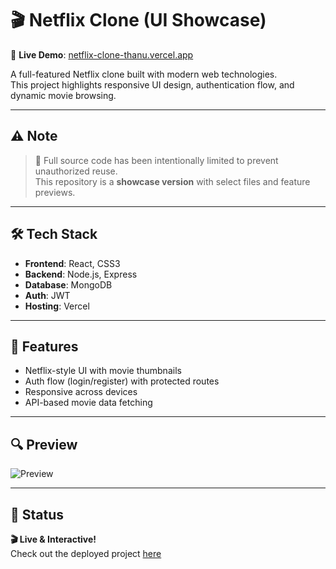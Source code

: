 # 🎬 Netflix Clone (UI Showcase)

🚀 **Live Demo**: [netflix-clone-thanu.vercel.app](https://netflixclone-thanu.vercel.app)

A full-featured Netflix clone built with modern web technologies.  
This project highlights responsive UI design, authentication flow, and dynamic movie browsing.

---

## ⚠️ Note

> 🔐 Full source code has been intentionally limited to prevent unauthorized reuse.  
> This repository is a **showcase version** with select files and feature previews.

---

## 🛠 Tech Stack

- **Frontend**: React, CSS3  
- **Backend**: Node.js, Express  
- **Database**: MongoDB  
- **Auth**: JWT  
- **Hosting**: Vercel

---

## 🎨 Features

- Netflix-style UI with movie thumbnails
- Auth flow (login/register) with protected routes
- Responsive across devices
- API-based movie data fetching

---

## 🔍 Preview

<!-- Upload a screenshot to /public or /assets and link below -->
![Preview](public/preview.png)

---

## 📌 Status

**🎬 Live & Interactive!**  
Check out the deployed project [here](https://netflix-clone-thanu.vercel.app)



